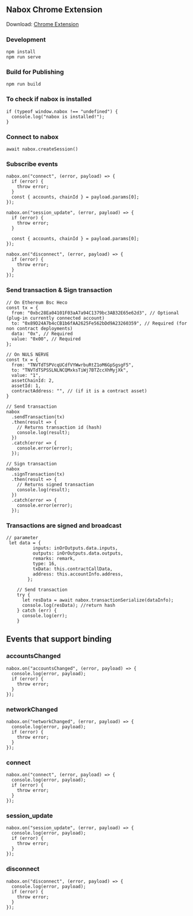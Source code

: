 ## Nabox Chrome Extension

Download: [Chrome Extension](https://chromewebstore.google.com/detail/nabox-wallet/nknhiehlklippafakaeklbeglecifhad)

### Development
```
npm install
npm run serve
```

### Build for Publishing
```
npm run build
```


### To check if nabox is installed
```
if (typeof window.nabox !== "undefined") {
  console.log("nabox is installed!");
}
```

### Connect to nabox
```
await nabox.createSession()
```

### Subscribe events
```
nabox.on("connect", (error, payload) => {
  if (error) {
    throw error;
  }
  const { accounts, chainId } = payload.params[0];
});

nabox.on("session_update", (error, payload) => {
  if (error) {
    throw error;
  }

  const { accounts, chainId } = payload.params[0];
});

nabox.on("disconnect", (error, payload) => {
  if (error) {
    throw error;
  }
});
```

### Send transaction & Sign transaction
```
// On Ethereum Bsc Heco
const tx = {
  from: "0xbc28Ea04101F03aA7a94C1379bc3AB32E65e62d3", // Optional (plug-in currently connected account)
  to: "0x89D24A7b4cCB1b6fAA2625Fe562bDd9A23260359", // Required (for non contract deployments)
  data: "0x", // Required
  value: "0x00", // Required
};

// On NULS NERVE
const tx = {
  from: "TNVTdTSPVcqUCdfVYWwrbuRtZ1oM6GpSgsgF5",
  to: "TNVTdTSPSSLNLNCQMxksTiWj7BTZccXhMyjXk",
  value: "1",
  assetChainId: 2,
  assetId: 1,
  contractAddress: "", // (if it is a contract asset)
}

// Send transaction
nabox
  .sendTransaction(tx)
  .then(result => {
    // Returns transaction id (hash)
    console.log(result);
  })
  .catch(error => {
    console.error(error);
  });

// Sign transaction
nabox
  .signTransaction(tx)
  .then(result => {
    // Returns signed transaction
    console.log(result);
  })
  .catch(error => {
    console.error(error);
  });
```



### Transactions are signed and broadcast

```
// parameter
 let data = {
          inputs: inOrOutputs.data.inputs,
          outputs: inOrOutputs.data.outputs,
          remarks: remark,
          type: 16,
          txData: this.contractCallData,
          address: this.accountInfo.address,
        };

	// Send transaction
	try {
      let resData = await nabox.transactionSerialize(dataInfo);
      console.log(resData); //return hash
    } catch (err) {
      console.log(err);
    }
```





## Events that support binding



### accountsChanged

```
nabox.on("accountsChanged", (error, payload) => {
  console.log(error, payload);
  if (error) {
    throw error;
  }
});
```



### networkChanged

```
nabox.on("networkChanged", (error, payload) => {
  console.log(error, payload);
  if (error) {
    throw error;
  }
});
```



### connect

```
nabox.on("connect", (error, payload) => {
  console.log(error, payload);
  if (error) {
    throw error;
  }
});
```



### session_update

```
nabox.on("session_update", (error, payload) => {
  console.log(error, payload);
  if (error) {
    throw error;
  }
});
```



### disconnect

```
nabox.on("disconnect", (error, payload) => {
  console.log(error, payload);
  if (error) {
    throw error;
  }
});
```

